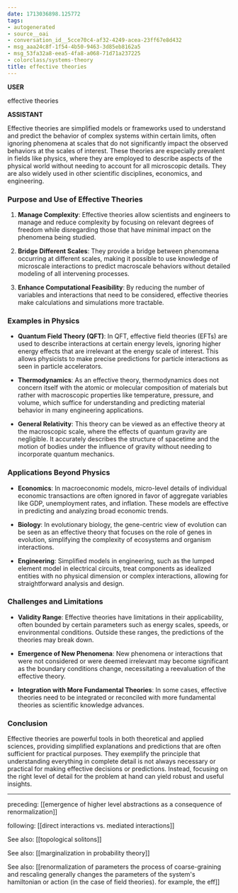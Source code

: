 ```yaml
---
date: 1713036898.125772
tags:
- autogenerated
- source__oai
- conversation_id__5cce70c4-af32-4249-acea-23ff67e8d432
- msg_aaa24c8f-1f54-4b50-9463-3d85eb8162a5
- msg_53fa32a8-eea5-4fa8-a068-71d71a237225
- colorclass/systems-theory
title: effective theories
---
```


**USER**

effective theories


**ASSISTANT**

Effective theories are simplified models or frameworks used to understand and predict the behavior of complex systems within certain limits, often ignoring phenomena at scales that do not significantly impact the observed behaviors at the scales of interest. These theories are especially prevalent in fields like physics, where they are employed to describe aspects of the physical world without needing to account for all microscopic details. They are also widely used in other scientific disciplines, economics, and engineering.

### Purpose and Use of Effective Theories

1. **Manage Complexity**: Effective theories allow scientists and engineers to manage and reduce complexity by focusing on relevant degrees of freedom while disregarding those that have minimal impact on the phenomena being studied.

2. **Bridge Different Scales**: They provide a bridge between phenomena occurring at different scales, making it possible to use knowledge of microscale interactions to predict macroscale behaviors without detailed modeling of all intervening processes.

3. **Enhance Computational Feasibility**: By reducing the number of variables and interactions that need to be considered, effective theories make calculations and simulations more tractable.

### Examples in Physics

- **Quantum Field Theory (QFT)**: In QFT, effective field theories (EFTs) are used to describe interactions at certain energy levels, ignoring higher energy effects that are irrelevant at the energy scale of interest. This allows physicists to make precise predictions for particle interactions as seen in particle accelerators.

- **Thermodynamics**: As an effective theory, thermodynamics does not concern itself with the atomic or molecular composition of materials but rather with macroscopic properties like temperature, pressure, and volume, which suffice for understanding and predicting material behavior in many engineering applications.

- **General Relativity**: This theory can be viewed as an effective theory at the macroscopic scale, where the effects of quantum gravity are negligible. It accurately describes the structure of spacetime and the motion of bodies under the influence of gravity without needing to incorporate quantum mechanics.

### Applications Beyond Physics

- **Economics**: In macroeconomic models, micro-level details of individual economic transactions are often ignored in favor of aggregate variables like GDP, unemployment rates, and inflation. These models are effective in predicting and analyzing broad economic trends.

- **Biology**: In evolutionary biology, the gene-centric view of evolution can be seen as an effective theory that focuses on the role of genes in evolution, simplifying the complexity of ecosystems and organism interactions.

- **Engineering**: Simplified models in engineering, such as the lumped element model in electrical circuits, treat components as idealized entities with no physical dimension or complex interactions, allowing for straightforward analysis and design.

### Challenges and Limitations

- **Validity Range**: Effective theories have limitations in their applicability, often bounded by certain parameters such as energy scales, speeds, or environmental conditions. Outside these ranges, the predictions of the theories may break down.

- **Emergence of New Phenomena**: New phenomena or interactions that were not considered or were deemed irrelevant may become significant as the boundary conditions change, necessitating a reevaluation of the effective theory.

- **Integration with More Fundamental Theories**: In some cases, effective theories need to be integrated or reconciled with more fundamental theories as scientific knowledge advances.

### Conclusion

Effective theories are powerful tools in both theoretical and applied sciences, providing simplified explanations and predictions that are often sufficient for practical purposes. They exemplify the principle that understanding everything in complete detail is not always necessary or practical for making effective decisions or predictions. Instead, focusing on the right level of detail for the problem at hand can yield robust and useful insights.


---

preceding: [[emergence of higher level abstractions as a consequence of renormalization]]  


following: [[direct interactions vs. mediated interactions]]

See also: [[topological solitons]]


See also: [[marginalization in probability theory]]


See also: [[renormalization of parameters the process of coarse-graining and rescaling generally changes the parameters of the system's hamiltonian or action (in the case of field theories). for example, the eff]]